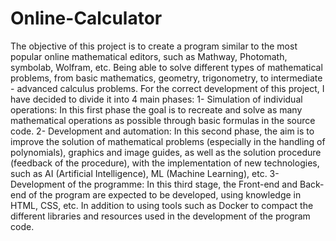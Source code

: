 # Online-Calculator
The objective of this project is to create a program similar to the most popular online mathematical editors, such as Mathway, Photomath, symbolab, Wolfram, etc. Being able to solve different types of mathematical problems, from basic mathematics, geometry, trigonometry, to intermediate - advanced calculus problems. For the correct development of this project, I have decided to divide it into 4 main phases: 
1- Simulation of individual operations: In this first phase the goal is to recreate and solve as many mathematical operations as possible through basic formulas in the source code. 
2- Development and automation: In this second phase, the aim is to improve the solution of mathematical problems (especially in the handling of polynomials), graphics and image guides, as well as the solution procedure (feedback of the procedure), with the implementation of new technologies, such as AI (Artificial Intelligence), ML (Machine Learning), etc. 
3- Development of the programme: In this third stage, the Front-end and Back-end of the program are expected to be developed, using knowledge in HTML, CSS, etc. In addition to using tools such as Docker to compact the different libraries and resources used in the development of the program code.
